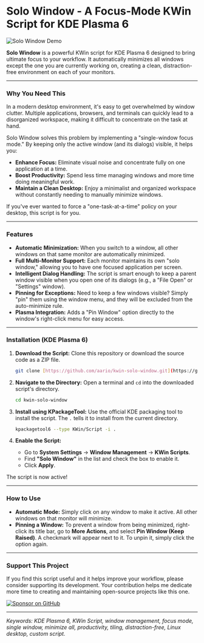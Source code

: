 # Solo Window - A Focus-Mode KWin Script for KDE Plasma 6

![Solo Window Demo](demo.gif)

**Solo Window** is a powerful KWin script for KDE Plasma 6 designed to bring ultimate focus to your workflow. It automatically minimizes all windows except the one you are currently working on, creating a clean, distraction-free environment on each of your monitors.

---

### Why You Need This

In a modern desktop environment, it's easy to get overwhelmed by window clutter. Multiple applications, browsers, and terminals can quickly lead to a disorganized workspace, making it difficult to concentrate on the task at hand.

Solo Window solves this problem by implementing a "single-window focus mode." By keeping only the active window (and its dialogs) visible, it helps you:

-   **Enhance Focus:** Eliminate visual noise and concentrate fully on one application at a time.
-   **Boost Productivity:** Spend less time managing windows and more time doing meaningful work.
-   **Maintain a Clean Desktop:** Enjoy a minimalist and organized workspace without constantly needing to manually minimize windows.

If you've ever wanted to force a "one-task-at-a-time" policy on your desktop, this script is for you.

---

### Features

-   **Automatic Minimization:** When you switch to a window, all other windows on that same monitor are automatically minimized.
-   **Full Multi-Monitor Support:** Each monitor maintains its own "solo window," allowing you to have one focused application per screen.
-   **Intelligent Dialog Handling:** The script is smart enough to keep a parent window visible when you open one of its dialogs (e.g., a "File Open" or "Settings" window).
-   **Pinning for Exceptions:** Need to keep a few windows visible? Simply "pin" them using the window menu, and they will be excluded from the auto-minimize rule.
-   **Plasma Integration:** Adds a "Pin Window" option directly to the window's right-click menu for easy access.

---

### Installation (KDE Plasma 6)

1.  **Download the Script:**
    Clone this repository or download the source code as a ZIP file.
    ```bash
    git clone [https://github.com/aario/kwin-solo-window.git](https://github.com/aario/kwin-solo-window.git)
    ```

2.  **Navigate to the Directory:**
    Open a terminal and `cd` into the downloaded script's directory.
    ```bash
    cd kwin-solo-window
    ```

3.  **Install using KPackageTool:**
    Use the official KDE packaging tool to install the script. The `.` tells it to install from the current directory.
    ```bash
    kpackagetool6 --type KWin/Script -i .
    ```

4.  **Enable the Script:**
    -   Go to **System Settings** -> **Window Management** -> **KWin Scripts**.
    -   Find **"Solo Window"** in the list and check the box to enable it.
    -   Click **Apply**.

The script is now active!

---

### How to Use

-   **Automatic Mode:** Simply click on any window to make it active. All other windows on that monitor will minimize.
-   **Pinning a Window:** To prevent a window from being minimized, right-click its title bar, go to **More Actions**, and select **Pin Window (Keep Raised)**. A checkmark will appear next to it. To unpin it, simply click the option again.

---

### Support This Project

If you find this script useful and it helps improve your workflow, please consider supporting its development. Your contribution helps me dedicate more time to creating and maintaining open-source projects like this one.

<a href="https://github.com/sponsors/aario" target="_blank">
  <img src="https://img.shields.io/badge/Sponsor_on_GitHub-❤-db61a2.svg?style=for-the-badge" alt="Sponsor on GitHub">
</a>

---

*Keywords: KDE Plasma 6, KWin Script, window management, focus mode, single window, minimize all, productivity, tiling, distraction-free, Linux desktop, custom script.*
